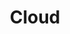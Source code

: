 ---
# This topic lives at
# https://digital.gov/topics/cloud

slug: "cloud"

# Topic Title
title: "Cloud"

# description — keep it short and clear
summary: ""


# Weight
weight: 1

# For more information on managing topics,
# see https://github.com/GSA/digitalgov.gov/wiki
---